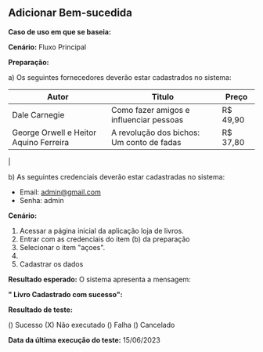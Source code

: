 ## Adicionar Bem-sucedida

**Caso de uso em que se baseia:**

**Cenário:** Fluxo Principal

**Preparação:**

a) Os seguintes fornecedores deverão estar cadastrados no sistema:

| Autor | Titulo | Preço |
|----------|----------|----------|
| 	Dale Carnegie| 	Como fazer amigos e influenciar pessoas | 		R$ 49,90   |
| George Orwell e Heitor Aquino Ferreira  | 		A revolução dos bichos: Um conto de fadas	   | 		R$ 37,80	  |
| 	


b) As seguintes credenciais deverão estar cadastradas no sistema:

* Email: admin@gmail.com
* Senha: admin

**Cenário:**

1. Acessar a página inicial da aplicação loja de livros.
2. Entrar com as credenciais do item (b) da preparação
3. Selecionar o item "açoes".
4. 
5. Cadastrar os dados

**Resultado esperado:**
 O sistema apresenta a mensagem:

**"  Livro Cadastrado com sucesso":**



**Resultado de teste:**

() Sucesso
(X) Não executado
() Falha
() Cancelado

**Data da última execução do teste:**
15/06/2023




